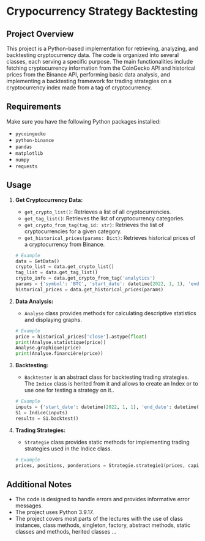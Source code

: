 # Crypocurrency Strategy Backtesting

## Project Overview

This project is a Python-based implementation for retrieving, analyzing, and backtesting cryptocurrency data. The code is organized into several classes, each serving a specific purpose. The main functionalities include fetching cryptocurrency information from the CoinGecko API and historical prices from the Binance API, performing basic data analysis, and implementing a backtesting framework for trading strategies on a cryptocurrency index made from a tag of cryptocurrency.

## Requirements

Make sure you have the following Python packages installed:

- `pycoingecko`
- `python-binance`
- `pandas`
- `matplotlib`
- `numpy`
- `requests`

## Usage

1. **Get Cryptocurrency Data:**
   - `get_crypto_list()`: Retrieves a list of all cryptocurrencies.
   - `get_tag_list()`: Retrieves the list of cryptocurrency categories.
   - `get_crypto_from_tag(tag_id: str)`: Retrieves the list of cryptocurrencies for a given category.
   - `get_historical_prices(params: Dict)`: Retrieves historical prices of a cryptocurrency from Binance.

   ```python
   # Example
   data = GetData()
   crypto_list = data.get_crypto_list()
   tag_list = data.get_tag_list()
   crypto_info = data.get_crypto_from_tag('analytics')
   params = {'symbol': 'BTC', 'start_date': datetime(2022, 1, 1), 'end_date': datetime(2023, 1, 1)}
   historical_prices = data.get_historical_prices(params)
   ```

2. **Data Analysis:**
   - `Analyse` class provides methods for calculating descriptive statistics and displaying graphs.

   ```python
   # Example
   price = historical_prices['close'].astype(float)
   print(Analyse.statistique(price))
   Analyse.graphique(price)
   print(Analyse.financière(price))
   ```

3. **Backtesting:**
   - `Backtester` is an abstract class for backtesting trading strategies. The `Indice` class is herited from it and allows to create an Index or to use one for testing a strategy on it..

   ```python
   # Example
   inputs = {'start_date': datetime(2022, 1, 1), 'end_date': datetime(2023, 1, 1), 'theme': 'dog-themed-coins', 'strategie': 'Ponderation constante', 'parametres': {'ponderation': [0.95, 0.05], 'composition':   ['doge', 'shib'], 'capital': 1000, 'ponderation_method': 'random'}}
   S1 = Indice(inputs)
   results = S1.backtest()
   ```

4. **Trading Strategies:**
   - `Strategie` class provides static methods for implementing trading strategies used in the Indice class.

   ```python
   # Example
   prices, positions, ponderations = Strategie.strategie1(prices, capital, composition, ponderation)
   ```

## Additional Notes

- The code is designed to handle errors and provides informative error messages.
- The project uses Python 3.9.17.
- The project covers most parts of the lectures with the use of class instances, class methods, singleton, factory, abstract methods, static classes and methods, herited classes ...
